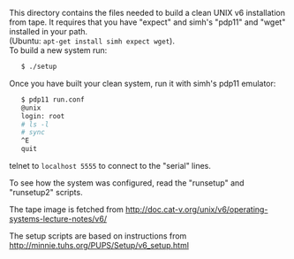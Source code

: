 This directory contains the files needed to build a clean UNIX v6
installation from tape.  It requires that you have "expect" and
simh's "pdp11" and "wget" installed in your path.  
(Ubuntu: `apt-get install simh expect wget`).  
To build a new system run:

```sh
   $ ./setup
```

Once you have built your clean system, run it with simh's pdp11 emulator:

```sh
   $ pdp11 run.conf
   @unix
   login: root
   # ls -l
   # sync
   ^E
   quit
```

telnet to `localhost 5555` to connect to the "serial" lines.

To see how the system was configured, read the "runsetup" and
"runsetup2" scripts.  

The tape image is fetched from 
http://doc.cat-v.org/unix/v6/operating-systems-lecture-notes/v6/

The setup scripts are based on instructions from
http://minnie.tuhs.org/PUPS/Setup/v6_setup.html

